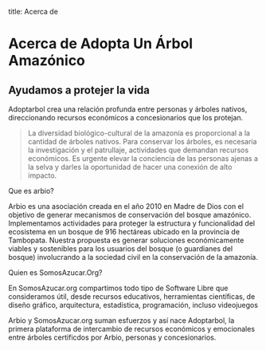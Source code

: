 title: Acerca de

Acerca de Adopta Un Árbol Amazónico
===================================

## Ayudamos a protejer la vida

Adoptarbol crea una relación profunda entre personas y árboles nativos, direccionando recursos económicos a concesionarios que los protejan.

> La diversidad biológico-cultural de la amazonía es proporcional a la cantidad de árboles nativos.
> Para conservar los árboles, es necesaria la investigación y el patrullaje, actividades que demandan recursos económicos.
> Es urgente elevar la conciencia de las personas ajenas a la selva y darles la oportunidad de hacer una conexión de alto impacto. 

Que es arbio?

Arbio es una asociación creada en el año 2010 en Madre de Dios con el objetivo de generar mecanismos de conservación del bosque amazónico. Implementamos actividades para proteger la estructura y funcionalidad del ecosistema en un bosque de 916 hectáreas ubicado en la provincia de Tambopata.  Nuestra propuesta es generar soluciones económicamente viables y sostenibles para los usuarios del bosque (o guardianes del bosque) involucrando a la sociedad civil en la conservación de la amazonía.

Quien es SomosAzucar.Org?

En SomosAzucar.org compartimos todo tipo de Software Libre que consideramos útil, desde recursos educativos, herramientas científicas, de diseño gráfico, arquitectura, estadística, programación, incluso videojuegos

Arbio y SomosAzucar.org suman esfuerzos y así nace Adoptarbol, la primera plataforma de intercambio de recursos económicos y emocionales entre árboles certificdos por Arbio, personas y concesionarios.
